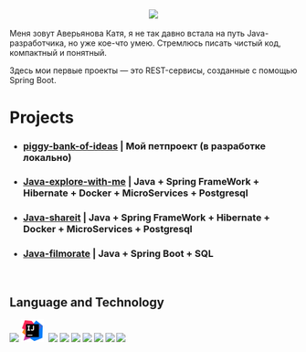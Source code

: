 ## 

<div align="center">
    <img src="https://media.giphy.com/media/iDbDicWr95THaVsuIF/giphy.gif" width="150px"/>
</div>

Меня зовут Аверьянова Катя, я не так давно встала на путь Java-разработчика, но уже кое-что умею. 
Стремлюсь писать чистый код, компактный и понятный.

Здесь мои первые проекты — это REST-сервисы, созданные с помощью Spring Boot.

# Projects
- ### [piggy-bank-of-ideas](https://github.com/AveryanovaKatia/piggy-bank-of-ideas) | Мой петпроект (в разработке локально)
- ### [Java-explore-with-me](https://github.com/AveryanovaKatia/java-explore-with-me)  | Java + Spring FrameWork + Hibernate + Docker + MicroServices + Postgresql
- ### [Java-shareit](https://github.com/AveryanovaKatia/java-shareit)  | Java + Spring FrameWork + Hibernate + Docker + MicroServices + Postgresql
- ### [Java-filmorate](https://github.com/AveryanovaKatia/java-filmorate)  | Java + Spring Boot + SQL

<br>

## Language and Technology
<div> 
    <img src="https://cdn.jsdelivr.net/gh/devicons/devicon@latest/icons/java/java-original-wordmark.svg" width="75"/>
   <img src="https://github.com/devicons/devicon/blob/v2.15.1/icons/intellij/intellij-original.svg" title="intellij" width="40" height="40"/>&nbsp;
    <img src="https://cdn.jsdelivr.net/gh/devicons/devicon@latest/icons/spring/spring-original-wordmark.svg" width="75"/>
    <img src="https://cdn.jsdelivr.net/gh/devicons/devicon@latest/icons/git/git-original-wordmark.svg" width="75"/>
    <img src="https://cdn.jsdelivr.net/gh/devicons/devicon@latest/icons/docker/docker-original-wordmark.svg" width="75"/>
    <img src="https://cdn.jsdelivr.net/gh/devicons/devicon@latest/icons/hibernate/hibernate-original-wordmark.svg" width="75"/>
    <img src="https://cdn.jsdelivr.net/gh/devicons/devicon@latest/icons/swagger/swagger-original-wordmark.svg" width="75"/>
    <img src="https://cdn.jsdelivr.net/gh/devicons/devicon@latest/icons/postgresql/postgresql-original-wordmark.svg" width="75"/>
    <img src="https://cdn.jsdelivr.net/gh/devicons/devicon@latest/icons/postman/postman-original-wordmark.svg" width="75"/>


</div>

<br>

<!--
**AveryanovaKatia/AveryanovaKatia** is a ✨ _special_ ✨ repository because its `README.md` (this file) appears on your GitHub profile.

Here are some ideas to get you started:

- 🔭 I’m currently working on ...
- 🌱 I’m currently learning ...
- 👯 I’m looking to collaborate on ...
- 🤔 I’m looking for help with ...
- 💬 Ask me about ...
- 📫 How to reach me: ...
- 😄 Pronouns: ...
- ⚡ Fun fact: ...
-->
